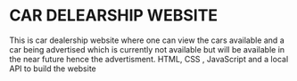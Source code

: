 # CAR DELEARSHIP WEBSITE
This is car dealership website where one can view the cars available and a car being advertised which is currently not available but will be available in the near future hence the advertisment.
HTML, CSS , JavaScript and a local API to build the website
